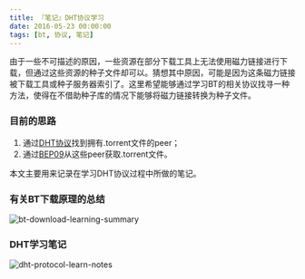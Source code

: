 ```yaml
---
title: 『笔记』DHT协议学习
date: 2016-05-23 00:00:00
tags: [bt, 协议, 笔记]
---
```


由于一些不可描述的原因，一些资源在部分下载工具上无法使用磁力链接进行下载，但通过这些资源的种子文件却可以。猜想其中原因，可能是因为这条磁力链接被下载工具或种子服务器索引了。这里希望能够通过学习BT的相关协议找寻一种方法，使得在不借助种子库的情况下能够将磁力链接转换为种子文件。

### 目前的思路

1. 通过[DHT协议](http://www.bittorrent.org/beps/bep_0005.html)找到拥有.torrent文件的peer；
2. 通过[BEP09](http://www.bittorrent.org/beps/bep_0009.html)从这些peer获取.torrent文件。

本文主要用来记录在学习DHT协议过程中所做的笔记。

<!--more-->

### 有关BT下载原理的总结

![bt-download-learning-summary](/assets/bt-download-learning-summary.png)

### DHT学习笔记

![dht-protocol-learn-notes](/assets/dht-protocol-learn-notes.png)
